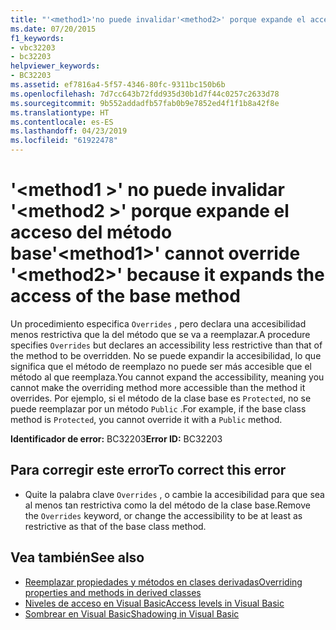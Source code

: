 ```yaml
---
title: "'<method1>'no puede invalidar'<method2>' porque expande el acceso del método base"
ms.date: 07/20/2015
f1_keywords:
- vbc32203
- bc32203
helpviewer_keywords:
- BC32203
ms.assetid: ef7816a4-5f57-4346-80fc-9311bc150b6b
ms.openlocfilehash: 7d7cc643b72fdd935d30b1d7f44c0257c2633d78
ms.sourcegitcommit: 9b552addadfb57fab0b9e7852ed4f1f1b8a42f8e
ms.translationtype: HT
ms.contentlocale: es-ES
ms.lasthandoff: 04/23/2019
ms.locfileid: "61922478"
---
```

# <a name="method1-cannot-override-method2-because-it-expands-the-access-of-the-base-method"></a><span data-ttu-id="12006-102">'\<method1 >' no puede invalidar '\<method2 >' porque expande el acceso del método base</span><span class="sxs-lookup"><span data-stu-id="12006-102">'\<method1>' cannot override '\<method2>' because it expands the access of the base method</span></span>
<span data-ttu-id="12006-103">Un procedimiento especifica `Overrides` , pero declara una accesibilidad menos restrictiva que la del método que se va a reemplazar.</span><span class="sxs-lookup"><span data-stu-id="12006-103">A procedure specifies `Overrides` but declares an accessibility less restrictive than that of the method to be overridden.</span></span> <span data-ttu-id="12006-104">No se puede expandir la accesibilidad, lo que significa que el método de reemplazo no puede ser más accesible que el método al que reemplaza.</span><span class="sxs-lookup"><span data-stu-id="12006-104">You cannot expand the accessibility, meaning you cannot make the overriding method more accessible than the method it overrides.</span></span> <span data-ttu-id="12006-105">Por ejemplo, si el método de la clase base es `Protected`, no se puede reemplazar por un método `Public` .</span><span class="sxs-lookup"><span data-stu-id="12006-105">For example, if the base class method is `Protected`, you cannot override it with a `Public` method.</span></span>  
  
 <span data-ttu-id="12006-106">**Identificador de error:** BC32203</span><span class="sxs-lookup"><span data-stu-id="12006-106">**Error ID:** BC32203</span></span>  
  
## <a name="to-correct-this-error"></a><span data-ttu-id="12006-107">Para corregir este error</span><span class="sxs-lookup"><span data-stu-id="12006-107">To correct this error</span></span>  
  
- <span data-ttu-id="12006-108">Quite la palabra clave `Overrides` , o cambie la accesibilidad para que sea al menos tan restrictiva como la del método de la clase base.</span><span class="sxs-lookup"><span data-stu-id="12006-108">Remove the `Overrides` keyword, or change the accessibility to be at least as restrictive as that of the base class method.</span></span>  
  
## <a name="see-also"></a><span data-ttu-id="12006-109">Vea también</span><span class="sxs-lookup"><span data-stu-id="12006-109">See also</span></span>

- [<span data-ttu-id="12006-110">Reemplazar propiedades y métodos en clases derivadas</span><span class="sxs-lookup"><span data-stu-id="12006-110">Overriding properties and methods in derived classes</span></span>](~/docs/visual-basic/programming-guide/language-features/objects-and-classes/inheritance-basics.md#overriding-properties-and-methods-in-derived-classes)
- [<span data-ttu-id="12006-111">Niveles de acceso en Visual Basic</span><span class="sxs-lookup"><span data-stu-id="12006-111">Access levels in Visual Basic</span></span>](../../visual-basic/programming-guide/language-features/declared-elements/access-levels.md)
- [<span data-ttu-id="12006-112">Sombrear en Visual Basic</span><span class="sxs-lookup"><span data-stu-id="12006-112">Shadowing in Visual Basic</span></span>](../../visual-basic/programming-guide/language-features/declared-elements/shadowing.md)
